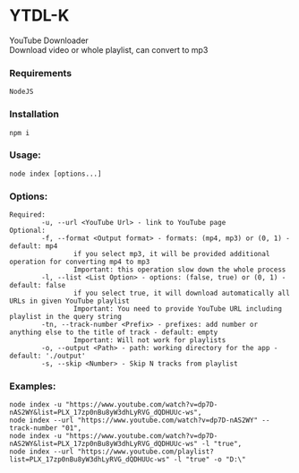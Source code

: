 # YTDL-K
YouTube Downloader  
Download video or whole playlist, can convert to mp3

### Requirements
	NodeJS

### Installation
	npm i

### Usage:
	node index [options...]
  
### Options:  
	Required:
	        -u, --url <YouTube Url> - link to YouTube page
	Optional:
	        -f, --format <Output format> - formats: (mp4, mp3) or (0, 1) - default: mp4
	                if you select mp3, it will be provided additional operation for converting mp4 to mp3
	                Important: this operation slow down the whole process
	        -l, --list <List Option> - options: (false, true) or (0, 1) - default: false
	                if you select true, it will download automatically all URLs in given YouTube playlist
	                Important: You need to provide YouTube URL including playlist in the query string
	        -tn, --track-number <Prefix> - prefixes: add number or anything else to the title of track - default: empty
	                Important: Will not work for playlists
	        -o, --output <Path> - path: working directory for the app - default: './output'
	        -s, --skip <Number> - Skip N tracks from playlist
### Examples:
	node index -u "https://www.youtube.com/watch?v=dp7D-nAS2WY&list=PLX_17zp0nBu8yW3dhLyRVG_dQDHUUc-ws",
	node index --url "https://www.youtube.com/watch?v=dp7D-nAS2WY" --track-number "01",
	node index -u "https://www.youtube.com/watch?v=dp7D-nAS2WY&list=PLX_17zp0nBu8yW3dhLyRVG_dQDHUUc-ws" -l "true",
	node index --url "https://www.youtube.com/playlist?list=PLX_17zp0nBu8yW3dhLyRVG_dQDHUUc-ws" -l "true" -o "D:\"
